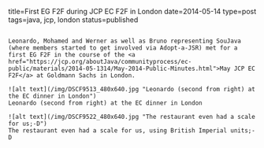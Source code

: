 title=First EG F2F during JCP EC F2F in London
date=2014-05-14
type=post
tags=java, jcp, london
status=published
~~~~~~

Leonardo, Mohamed and Werner as well as Bruno representing SouJava (where members started to get involved via Adopt-a-JSR) met for a first EG F2F in the course of the <a href="https://jcp.org/aboutJava/communityprocess/ec-public/materials/2014-05-1314/May-2014-Public-Minutes.html">May JCP EC F2F</a> at Goldmann Sachs in London.

![alt text](/img/DSCF9513_480x640.jpg "Leonardo (second from right) at the EC dinner in London")
Leonardo (second from right) at the EC dinner in London

![alt text](/img/DSCF9522_480x640.jpg "The restaurant even had a scale for us;-D")
The restaurant even had a scale for us, using British Imperial units;-D
